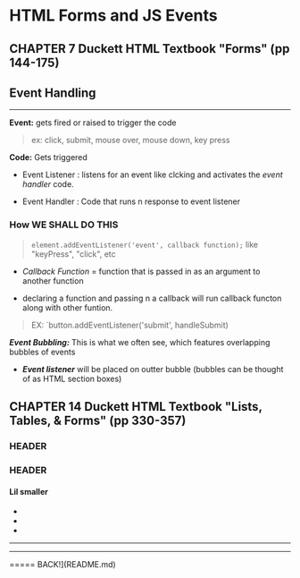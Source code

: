 # HTML Forms and JS Events

## CHAPTER 7 Duckett HTML Textbook "Forms" (pp 144-175)

## Event Handling

___

__Event:__ gets fired or raised to trigger the code

> ex: click, submit, mouse over, mouse down, key press

__Code:__ Gets triggered

* Event Listener : listens for an event like clcking and activates the *event handler* code.

* Event Handler : Code that runs n response to event listener

### How WE SHALL DO THIS

> `element.addEventListener('event', callback function);` like "keyPress", "click", etc

* *Callback Function* = function that is passed in as an argument to another function

* declaring a function and passing n a callback will run callback functon along with other funtion.

> EX: `button.addEventListener('submit', handleSubmit)

___*Event Bubbling:*___ This is what we often see, which features overlapping bubbles of events

* ___Event listener___ will be placed on outter bubble (bubbles can be thought of as HTML section boxes)


## CHAPTER 14 Duckett HTML Textbook "Lists, Tables, & Forms" (pp 330-357)

### HEADER

### HEADER

#### Lil smaller

* 

* 

* 
___
___
===== BACK!](README.md)